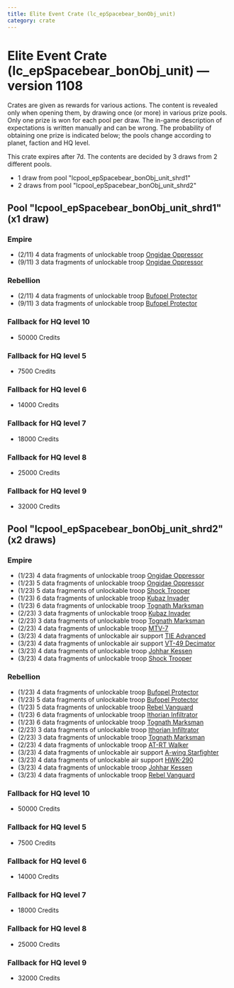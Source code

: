 ```yaml
---
title: Elite Event Crate (lc_epSpacebear_bonObj_unit)
category: crate
---
```


# Elite Event Crate (lc_epSpacebear_bonObj_unit) — version 1108

Crates are given as rewards for various actions. The content is revealed only when opening them, by drawing once (or more) in various prize pools. Only one prize is won for each pool per draw. The in-game description of expectations is written manually and can be wrong. The probability of obtaining one prize is indicated below; the pools change according to planet, faction and HQ level.

This crate expires after 7d. The contents are decided by 3 draws from 2 different pools.
  * 1 draw from pool "lcpool_epSpacebear_bonObj_unit_shrd1"
  * 2 draws from pool "lcpool_epSpacebear_bonObj_unit_shrd2"

## Pool "lcpool_epSpacebear_bonObj_unit_shrd1" (x1 draw)

### Empire

  * (2/11) 4 data fragments of unlockable troop [Ongidae Oppressor](ApeMan)
  * (9/11) 3 data fragments of unlockable troop [Ongidae Oppressor](ApeMan)

### Rebellion

  * (2/11) 4 data fragments of unlockable troop [Bufopel Protector](FurCoat)
  * (9/11) 3 data fragments of unlockable troop [Bufopel Protector](FurCoat)

### Fallback for HQ level 10

  * 50000 Credits

### Fallback for HQ level 5

  * 7500 Credits

### Fallback for HQ level 6

  * 14000 Credits

### Fallback for HQ level 7

  * 18000 Credits

### Fallback for HQ level 8

  * 25000 Credits

### Fallback for HQ level 9

  * 32000 Credits

## Pool "lcpool_epSpacebear_bonObj_unit_shrd2" (x2 draws)

### Empire

  * (1/23) 4 data fragments of unlockable troop [Ongidae Oppressor](ApeMan)
  * (1/23) 5 data fragments of unlockable troop [Ongidae Oppressor](ApeMan)
  * (1/23) 5 data fragments of unlockable troop [Shock Trooper](Shock)
  * (1/23) 6 data fragments of unlockable troop [Kubaz Invader](KubazInvader)
  * (1/23) 6 data fragments of unlockable troop [Tognath Marksman](EmpireTognath)
  * (2/23) 3 data fragments of unlockable troop [Kubaz Invader](KubazInvader)
  * (2/23) 3 data fragments of unlockable troop [Tognath Marksman](EmpireTognath)
  * (2/23) 4 data fragments of unlockable troop [MTV-7](MTV7)
  * (3/23) 4 data fragments of unlockable air support [TIE Advanced](TieAdvanced)
  * (3/23) 4 data fragments of unlockable air support [VT-49 Decimator](VT49)
  * (3/23) 4 data fragments of unlockable troop [Johhar Kessen](EmpireJohhar)
  * (3/23) 4 data fragments of unlockable troop [Shock Trooper](Shock)

### Rebellion

  * (1/23) 4 data fragments of unlockable troop [Bufopel Protector](FurCoat)
  * (1/23) 5 data fragments of unlockable troop [Bufopel Protector](FurCoat)
  * (1/23) 5 data fragments of unlockable troop [Rebel Vanguard](Vanguard)
  * (1/23) 6 data fragments of unlockable troop [Ithorian Infiltrator](IthorianInfiltrator)
  * (1/23) 6 data fragments of unlockable troop [Tognath Marksman](RebelTognath)
  * (2/23) 3 data fragments of unlockable troop [Ithorian Infiltrator](IthorianInfiltrator)
  * (2/23) 3 data fragments of unlockable troop [Tognath Marksman](RebelTognath)
  * (2/23) 4 data fragments of unlockable troop [AT-RT Walker](ATRT)
  * (3/23) 4 data fragments of unlockable air support [A-wing Starfighter](AWing)
  * (3/23) 4 data fragments of unlockable air support [HWK-290](HWK290)
  * (3/23) 4 data fragments of unlockable troop [Johhar Kessen](RebelJohhar)
  * (3/23) 4 data fragments of unlockable troop [Rebel Vanguard](Vanguard)

### Fallback for HQ level 10

  * 50000 Credits

### Fallback for HQ level 5

  * 7500 Credits

### Fallback for HQ level 6

  * 14000 Credits

### Fallback for HQ level 7

  * 18000 Credits

### Fallback for HQ level 8

  * 25000 Credits

### Fallback for HQ level 9

  * 32000 Credits